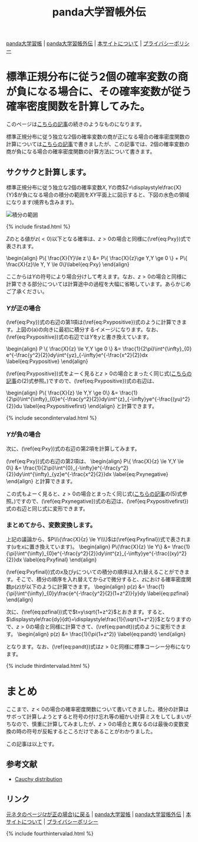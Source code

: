 ﻿---
title: panda大学習帳外伝
description: 標準正規分布に従う独立な2個の確率変数の商が負になる場合に、その確率変数が従う確率密度関数を計算してみた。
mathjax: true
encoding: UTF-8
---
[panda大学習帳](https://pandanote.info/) \| [panda大学習帳外伝](https://sidestory.pandanote.info/) \| [本サイトについて](https://sidestory.pandanote.info/about/) \| [プライバシーポリシー](https://pandanote.info/?page_id=69)

# 標準正規分布に従う2個の確率変数の商が負になる場合に、その確率変数が従う確率密度関数を計算してみた。
このページは[こちらの記事](https://pandanote.info/?p=3810)の続きのようなものになります。

標準正規分布に従う独立な2個の確率変数の商が正になる場合の確率密度関数の計算については[こちらの記事](https://pandanote.info/?p=3810)で書きましたが、この記事では、2個の確率変数の商が負になる場合の確率密度関数の計算方法について書きます。

## サクサクと計算します。
標準正規分布に従う独立な2個の確率変数$X,Y$の商$Z=\displaystyle\frac{X}{Y}$が負になる場合の積分の範囲を$XY$平面上に図示すると、下図の水色の領域になります(境界も含みます)。

![積分の範囲]({{site.baseurl}}/img/quotient_of_normal_distribution_for_negative_number.png)

{% include firstad.html %}

$Z$のとる値が$z(<0)$以下となる確率は、$z>0$の場合と同様に(\ref{eq:Pxy})式で表されます。

\begin{align}
P\\\{ \frac{X}{Y}\le z \\\} &= P\\\{ \frac{X}{z}\ge Y,Y \ge 0 \\\} + P\\\{ \frac{X}{z}\le Y, Y \le 0\\\}\label{eq:Pxy}
\end{align}

ここからは$Y$の符号により場合分けして考えます。なお、$z>0$の場合と同様に計算できる部分については計算途中の過程を大幅に省略しています。あらかじめご了承ください。
### $Y$が正の場合
(\ref{eq:Pxy})式の右辺の第1項は(\ref{eq:Pxypositive})式のように計算できます。上図の(a)の向きに最初に積分するイメージになります。なお、(\ref{eq:Pxypositive})式の右辺では$Y$を$y$と書き換えています。

\begin{align}
P \\\{ \frac{X}{z} \le Y,Y \ge 0 \\\} &= \frac{1}{2\pi}\int^{\infty}\_{0} e^{-\frac{y^2}{2}}dy\int^{yz}\_{-\infty}e^{-\frac{x^2}{2}}dx \label{eq:Pxypositive}
\end{align}

(\ref{eq:Pxypositive})式をよーく見ると$z>0$の場合とまったく同じ式([こちらの記事](https://pandanote.info/?p=3810)の(2)式参照。)ですので、(\ref{eq:Pxypositive})式の右辺は、

\begin{align}
P\\\{ \frac{X}{z} \le Y,Y \ge 0\\\} &= \frac{1}{2\pi}\int^{\infty}\_{0}e^{-\frac{y^2}{2}}dy\int^{z}\_{-\infty}ye^{-\frac{(yu)^2}{2}}du \label{eq:Pxypositivefirst}
\end{align}
と計算できます。

{% include secondintervalad.html %}

### $Y$が負の場合
次に、(\ref{eq:Pxy})式の右辺の第2項を計算してみます。

(\ref{eq:Pxy})式の右辺の第2項は、
\begin{align}
P\\\{ \frac{X}{z} \le Y,Y \le 0\\\} &= \frac{1}{2\pi}\int^{0}\_{-\infty}e^{-\frac{y^2}{2}}dy\int^{\infty}\_{yz}e^{-\frac{x^2}{2}}dx \label{eq:Pxynegative}
\end{align}
と計算できます。

この式もよーく見ると、$z>0$の場合とまったく同じ式([こちらの記事](https://pandanote.info/?p=3810)の(5)式参照。)ですので、(\ref{eq:Pxynegative})式の右辺は、(\ref{eq:Pxypositivefirst})式の右辺と同じ式に変形できます。
### まとめてから、変数変換します。
上記の議論から、$P\\\{\frac{X}{z} \le Y\\\}$は(\ref{eq:Pxyfinal})式で表されます($u$を$x$に置き換えています)。
\begin{align}
P\\\{\frac{X}{z} \le Y\\\} &= \frac{1}{\pi}\int^{\infty}\_{0}e^{-\frac{y^2}{2}}dy\int^{z}\_{-\infty}ye^{-\frac{(xy)^2}{2}}dx \label{eq:Pxyfinal}
\end{align}

(\ref{eq:Pxyfinal})式の$x$及び$y$についての積分の順序は入れ替えることができます。そこで、積分の順序を入れ替えてから$z$で微分すると、$z$における確率密度関数$p(z)$が以下のように計算できます。
\begin{align}
p(z) &= \frac{1}{\pi}\int^{\infty}\_{0}y\frac{e^{-\frac{y^2}{2}(1+z^2)}{y}dy \label{eq:pzfinal}
\end{align}

次に、(\ref{eq:pzfinal})式で$t=y\sqrt{1+z^2}$とおきます。すると、$\displaystyle\frac{dy}{dt}=\displaystyle\frac{1}{\sqrt{1+z^2}}$となりますので、$z>0$の場合と同様に計算できて、(\ref{eq:pandt})式のように変形できます。
\begin{align}
p(z) &= \frac{1}{\pi(1+z^2)} \label{eq:pandt}
\end{align}

となります。なお、(\ref{eq:pandt})式は$z>0$と同様に標準コーシー分布になります。

{% include thirdintervalad.html %}

# まとめ
ここまで、$z<0$の場合の確率密度関数について書いてきました。積分の計算はサボって計算しようとすると符号の付け忘れ等の細かい計算ミスをしてしまいがちなので、慎重に計算してみましたが、$z>0$の場合と異なるのは最後の変数変換の時の符号が反転するところだけであることがわかりました。

この記事は以上です。

## 参考文献

* [Cauchy distribution](https://en.wikipedia.org/wiki/Cauchy_distribution)

## リンク 
[元ネタのページ($z$が正の場合)に戻る](https://pandanote.info/?p=3810) \| [panda大学習帳](https://pandanote.info/) \| [panda大学習帳外伝](https://pandanote.info/) \| [本サイトについて](https://sidestory.pandanote.info/about/) \| [プライバシーポリシー](https://pandanote.info/?page_id=69)

{% include fourthintervalad.html %}

